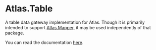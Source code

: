 # Atlas.Table

A table data gateway implementation for Atlas. Though it is primarily intended
to support [Atlas.Mapper](https://github.com/atlasphp/Atlas.Mapper), it may be
used independently of that package.

You can read the documentation [here](https://atlasphp.io/cassini/table).
